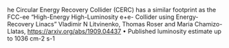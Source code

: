 he Circular Energy Recovery Collider (CERC) has a similar footprint as the FCC-ee “High-Energy High-Luminosity e+e- Collider using Energy-Recovery Linacs” Vladimir N Litvinenko, Thomas Roser and Maria Chamizo-Llatas, <https://arxiv.org/abs/1909.04437> • Published luminosity estimate up to 1036 cm-2 s-1
